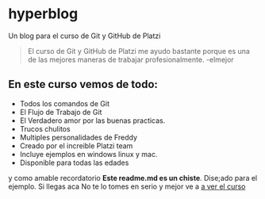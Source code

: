 # hyperblog
Un blog para el curso de Git y GitHub de Platzi

>El curso de Git y GitHub de Platzi me ayudo bastante porque es una de las mejores maneras de trabajar profesionalmente.
> -elmejor

## En este curso vemos de todo:
* Todos los comandos de Git
* El Flujo de Trabajo de Git
* El Verdadero amor por las buenas practicas.
* Trucos chulitos
* Multiples personalidades de Freddy
* Creado por el increible Platzi team
* Incluye ejemplos en windows linux y mac.
* Disponible para todas las edades


y como amable recordatorio **Este readme.md es un chiste**. Dise;ado para el ejemplo. Si llegas aca No te lo tomes en serio y mejor ve a  [a ver el curso](https://platzi.com/clases/git-github/)